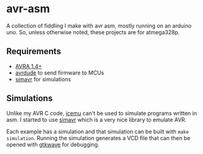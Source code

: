 # avr-asm

A collection of fiddling I make with avr asm, mostly running on an arduino uno.
So, unless otherwise noted, these projects are for atmega328p.

## Requirements

* [AVRA 1.4+][avra]
* [avrdude][avrdude] to send firmware to MCUs
* [simavr][simavr] for simulations

## Simulations

Unlike my AVR C code, [icemu][icemu] can't be used to simulate programs written
in asm. I started to use [simavr][simavr] which is a very nice library to
emulate AVR.

Each example has a simulation and that simulation can be built with
`make simulation`. Running the simulation generates a VCD file that can then be
opened with [gtkwave][gtkwave] for debugging.

[avra]: http://avra.sourceforge.net/
[avrdude]: https://www.nongnu.org/avrdude/
[icemu]: https://github.com/hsoft/icemu
[simavr]: https://github.com/buserror/simavr
[gtkwave]: http://gtkwave.sourceforge.net/
